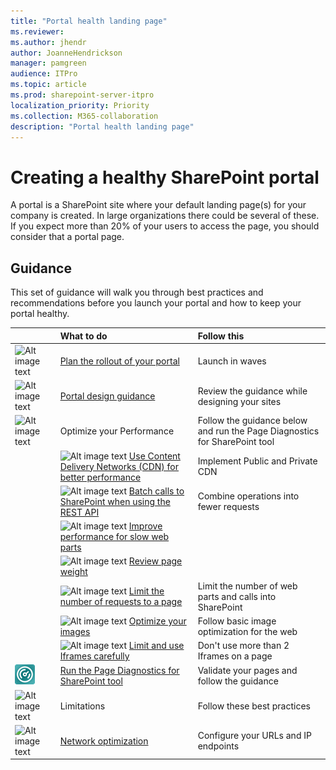 ```yaml
---
title: "Portal health landing page"
ms.reviewer: 
ms.author: jhendr
author: JoanneHendrickson
manager: pamgreen
audience: ITPro
ms.topic: article
ms.prod: sharepoint-server-itpro
localization_priority: Priority
ms.collection: M365-collaboration
description: "Portal health landing page"
---
```


# Creating a healthy SharePoint portal 

A portal is a SharePoint site where your default landing page(s) for your company is created. In large organizations there could be several of these. If you expect more than 20% of your users to access the page, you should consider that a portal page.
 
## Guidance 
This set of guidance will walk you through best practices and recommendations before you launch your portal and how to keep your portal healthy.
  
||**What to do**|**Follow this**|
|:-----|:-----|:-----|
|![Alt image text](https://docs.microsoft.com/en-us/Office/media/icons/PNGs/deploy-blue-32.png "Staged rollout")|[Plan the rollout of your portal](https://docs.microsoft.com/en-us/office365/enterprise/capacity-planning-and-load-testing-sharepoint-online)|Launch in waves|
|![Alt image text](https://docs.microsoft.com/en-us/office/media/icons/PNGs/document-3-blue-32.png "Look and feel")|[Portal design guidance](https://sharepointlookbook.azurewebsites.net)|Review the guidance while designing your sites|</br>
|![Alt image text](https://docs.microsoft.com/en-us/Office/media/icons/PNGs/bandwidth-blue-32.png "Optimize your Performance")|Optimize your Performance|Follow the guidance below and run the Page Diagnostics for SharePoint tool|</br>
||![Alt image text](https://docs.microsoft.com/en-us/Office/media/icons/PNGs/globe-hyperlink-blue-32.png "CDN") [Use Content Delivery Networks (CDN) for better performance](https://docs.microsoft.com/en-us/office365/enterprise/use-office-365-cdn-with-spo)|Implement Public and Private CDN|
||![Alt image text](https://docs.microsoft.com/en-us/Office/media/icons/PNGs/graph-4-blue-32.png "Batch REST calls") [Batch calls to SharePoint when using the REST API](https://docs.microsoft.com/en-us/sharepoint/dev/sp-add-ins/make-batch-requests-with-the-rest-apis)|Combine operations into fewer requests|
||![Alt image text](https://docs.microsoft.com/en-us/Office/media/icons/PNGs/analytics-usage-report-blue-32.png "Slow web parts") [Improve performance for slow web parts](https://go.microsoft.com/fwlink/?linkid=2099018)||
||![Alt image text](https://docs.microsoft.com/en-us/Office/media/icons/PNGs/bandwidth-blue-32.png "Page weight") [Review page weight](https://go.microsoft.com/fwlink/?linkid=2099017)||
||![Alt image text](https://docs.microsoft.com/en-us/Office/media/icons/PNGs/task-list-planning-blue-32.png "Calls on a page") [Limit the number of requests to a page](https://docs.microsoft.com/en-us/Office365/Enterprise/modern-page-call-optimization)|Limit the number of web parts and calls into SharePoint|
||![Alt image text](https://docs.microsoft.com/en-us/Office/media/icons/PNGs/picture-photo-blue-32.png "Optimize images") [Optimize your images](https://go.microsoft.com/fwlink/?linkid=2099113)|Follow basic image optimization for the web|
||![Alt image text](https://docs.microsoft.com/en-us/Office/media/icons/PNGs/files-blue-32.png "iFrames") [Limit and use Iframes carefully](https://go.microsoft.com/fwlink/?linkid=2099016)|Don't use more than 2 Iframes on a page|
|![Alt image text](media/page-diag-tool.png "Modern diagnostics tool")|[Run the Page Diagnostics for SharePoint tool](https://docs.microsoft.com/en-us/office365/enterprise/page-diagnostics-for-spo)|Validate your pages and follow the guidance|
|![Alt image text](https://docs.microsoft.com/en-us/office/media/icons/PNGs/task-checklist-planning-blue-32.png "Limitations")|Limitations|Follow these best practices |</br>
|![Alt image text](https://docs.microsoft.com/en-us/Office/media/icons/PNGs/bandwidth-blue-32.png "Network optimization")|[Network optimization](https://aka.ms/O365IP)|Configure your URLs and IP endpoints|</br>
